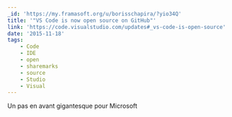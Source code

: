 ```yaml
---
_id: 'https://my.framasoft.org/u/borisschapira/?yio34Q'
title: '"VS Code is now open source on GitHub"'
link: 'https://code.visualstudio.com/updates#_vs-code-is-open-source'
date: '2015-11-18'
tags:
    - Code
    - IDE
    - open
    - sharemarks
    - source
    - Studio
    - Visual
---
```


<div class="markdown"><p>Un pas en avant gigantesque pour Microsoft
</p></div>
